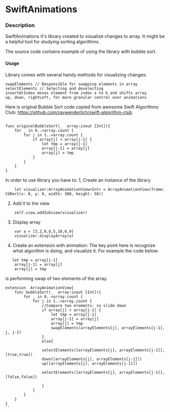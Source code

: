 # SwiftAnimations

### Description
SwiftAnimations it's library created to visualize changes to array. It might be a helpful tool for studying  sorting algorithms. 

The source code contains example of using the library with bubble sort. 
#### Usage
Library comes with several handy methods for visualizing changes:
``` 
swapElements // Responsible for swapping elements in array
selectElements // Selecting and deselecting
insertAtIndex moves element from index a to b and shifts array 
up, down, rightLeft, for more granular control over animations
```


Here is original Bubble Sort code copied from awesome Swift Algorithms Club: https://github.com/raywenderlich/swift-algorithm-club

```

func originalBubbleSort(_  array:inout [Int]){
    for _ in 0..<array.count {
        for j in 1..<array.count {
            if array[j] < array[j-1] {
                let tmp = array[j-1]
                array[j-1] = array[j]
                array[j] = tmp
            }
        }
    }
}
```
In order to use library you have to:
1, Create an instance of the library
```
    let visualizer:ArrayAnimationView<Int> = ArrayAnimationView(frame: CGRect(x: 0, y: 0, width: 380, height: 50))
```
2. Add it to the view
``` 
    self.view.addSubview(visualizer) 
```
3. Display array  

```
    var a = [3,2,0,8,5,10,6,9]
    visualizer.displayArray(a)
```

4. Create an extension with animation:
The key point here is recognize what algorithm is doing, and visualize it. For example the code below:
```
   let tmp = array[j-1]
    array[j-1] = array[j]
    array[j] = tmp
```
is performing swap of two elements of the array. 




```
extension  ArrayAnimationView{
    func bubbleSort(_  array:inout [Int]){
        for _ in 0..<array.count {
            for j in 1..<array.count {
                //Compare two elements: so slide down
                if array[j] < array[j-1] {
                    let tmp = array[j-1]
                    array[j-1] = array[j]
                    array[j] = tmp
                    swapElements(arrayElements[j], arrayElements[j-1], j, j-1)
                }
                else{

                selectElements([arrayElements[j], arrayElements[j-1]], [true,true])
                down([arrayElements[j], arrayElements[j-1]])
                up([arrayElements[j], arrayElements[j-1]])

                selectElements([arrayElements[j], arrayElements[j-1]], [false,false])
                    
                }
            }
        }
    }
}
``

